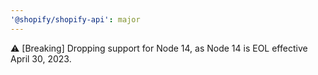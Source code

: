 ```yaml
---
'@shopify/shopify-api': major
---
```


⚠️ [Breaking] Dropping support for Node 14, as Node 14 is EOL effective April 30, 2023.
